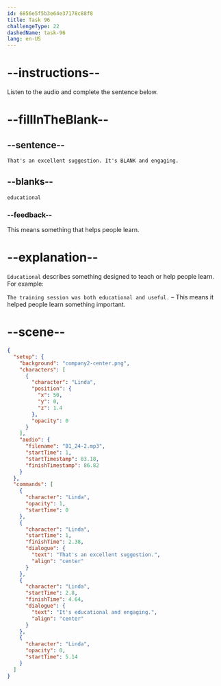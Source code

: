 ```yaml
---
id: 6856e5f5b3e64e37178c88f8
title: Task 96
challengeType: 22
dashedName: task-96
lang: en-US
---
```


<!-- (Audio) Linda: That's an excellent suggestion. It's educational and engaging. -->

# --instructions--

Listen to the audio and complete the sentence below.

# --fillInTheBlank--

## --sentence--

`That's an excellent suggestion. It's BLANK and engaging.`

## --blanks--

`educational`

### --feedback--

This means something that helps people learn.

# --explanation--

`Educational` describes something designed to teach or help people learn. For example:

`The training session was both educational and useful.` – This means it helped people learn something important.

# --scene--

```json
{
  "setup": {
    "background": "company2-center.png",
    "characters": [
      {
        "character": "Linda",
        "position": {
          "x": 50,
          "y": 0,
          "z": 1.4
        },
        "opacity": 0
      }
    ],
    "audio": {
      "filename": "B1_24-2.mp3",
      "startTime": 1,
      "startTimestamp": 83.18,
      "finishTimestamp": 86.82
    }
  },
  "commands": [
    {
      "character": "Linda",
      "opacity": 1,
      "startTime": 0
    },
    {
      "character": "Linda",
      "startTime": 1,
      "finishTime": 2.38,
      "dialogue": {
        "text": "That's an excellent suggestion.",
        "align": "center"
      }
    },
    {
      "character": "Linda",
      "startTime": 2.8,
      "finishTime": 4.64,
      "dialogue": {
        "text": "It's educational and engaging.",
        "align": "center"
      }
    },
    {
      "character": "Linda",
      "opacity": 0,
      "startTime": 5.14
    }
  ]
}
```
